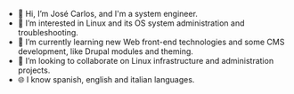 - 👋 Hi, I’m José Carlos, and I'm a system engineer.
- 👀 I’m interested in Linux and its OS system administration and troubleshooting.
- 🌱 I’m currently learning new Web front-end technologies and some CMS development, like Drupal modules and theming.
- 💞️ I’m looking to collaborate on Linux infrastructure and administration projects.
- :globe_with_meridians: I know spanish, english and italian languages. 
<!---
rusejo/rusejo is a ✨ special ✨ repository because its `README.md` (this file) appears on your GitHub profile.
You can click the Preview link to take a look at your changes.
--->
